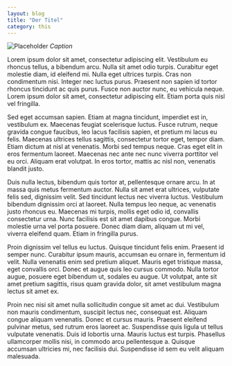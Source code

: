 ```yaml
---
layout: blog
title: "Der Titel"
category: this
---
```


![Placeholder](https://placeimg.com/640/480/any)
*Caption*

Lorem ipsum dolor sit amet, consectetur adipiscing elit. Vestibulum eu rhoncus tellus, a bibendum arcu. Nulla sit amet odio turpis. Curabitur eget molestie diam, id eleifend mi. Nulla eget ultrices turpis. Cras non condimentum nisi. Integer nec luctus purus. Praesent non sapien id tortor rhoncus tincidunt ac quis purus. Fusce non auctor nunc, eu vehicula neque. Lorem ipsum dolor sit amet, consectetur adipiscing elit. Etiam porta quis nisl vel fringilla.

Sed eget accumsan sapien. Etiam at magna tincidunt, imperdiet est in, vestibulum ex. Maecenas feugiat scelerisque luctus. Fusce rutrum, neque gravida congue faucibus, leo lacus facilisis sapien, et pretium mi lacus eu felis. Maecenas ultrices tellus sagittis, consectetur tortor eget, tempor diam. Etiam dictum at nisl at venenatis. Morbi sed tempus neque. Cras eget elit in eros fermentum laoreet. Maecenas nec ante nec nunc viverra porttitor vel eu orci. Aliquam erat volutpat. In eros tortor, mattis ac nisl non, venenatis blandit justo.

Duis nulla lectus, bibendum quis tortor at, pellentesque ornare arcu. In at massa quis metus fermentum auctor. Nulla sit amet erat ultrices, vulputate felis sed, dignissim velit. Sed tincidunt lectus nec viverra luctus. Vestibulum bibendum dignissim orci at laoreet. Nulla tempus leo neque, ac venenatis justo rhoncus eu. Maecenas mi turpis, mollis eget odio id, convallis consectetur urna. Nunc facilisis est sit amet dapibus congue. Morbi molestie urna vel porta posuere. Donec diam diam, aliquam ut mi vel, viverra eleifend quam. Etiam in fringilla purus.

Proin dignissim vel tellus eu luctus. Quisque tincidunt felis enim. Praesent id semper nunc. Curabitur ipsum mauris, accumsan eu ornare in, fermentum id velit. Nulla venenatis enim sed pretium aliquet. Mauris eget tristique massa, eget convallis orci. Donec et augue quis leo cursus commodo. Nulla tortor augue, posuere eget bibendum ut, sodales eu augue. Ut volutpat, ante sit amet pretium sagittis, risus quam gravida dolor, sit amet vestibulum magna lectus sit amet ex.

Proin nec nisi sit amet nulla sollicitudin congue sit amet ac dui. Vestibulum non mauris condimentum, suscipit lectus nec, consequat est. Aliquam congue aliquam venenatis. Donec et cursus mauris. Praesent eleifend pulvinar metus, sed rutrum eros laoreet ac. Suspendisse quis ligula ut tellus vulputate venenatis. Duis id lobortis urna. Mauris luctus est turpis. Phasellus ullamcorper mollis nisi, in commodo arcu pellentesque a. Quisque accumsan ultricies mi, nec facilisis dui. Suspendisse id sem eu velit aliquam malesuada.
